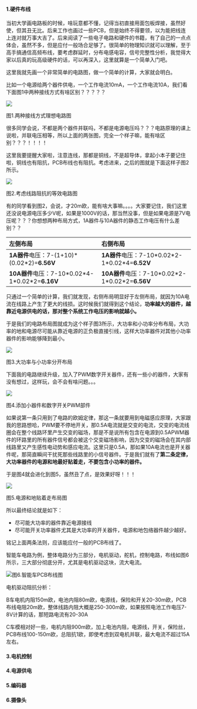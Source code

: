 #### 1.硬件布线

当初大学画电路板的时候，啥玩意都不懂，记得当初直接用面包板焊接，虽然好使，但其丑无比。后来工作也画过一些PCB，但是始终不得要领，以为能把线连上连对就万事大吉了。后来阅读了一些电子电路和硬件的书籍，有了自己的一点点体会，虽然不多，但是应付一般场合足够了。很简单的物理知识就可以理解，至于高手搞通信高频布线，要考虑群延时，分布电感电容，信号完整性分析，我觉得大家以后真的玩高级硬件的话，可以再深入，这里就算是一个简单入门吧。

这里我就先画一个非常简单的电路图，做一个简单的计算，大家就会明白。

比如一个电源给两个器件供电，一个工作电流10mA，一个工作电流10A，我们看下面图1中两种接线方式有啥区别？？？？？

![](/assets/EmbeddedSystem_S2_P1.png)

图1.两种接线方式理想电路图

很多同学会说，不都是两个器件并联吗，不都是电源电压吗？？？电路原理的课上说啦，并联电压相等，所以上面的两张图，完全一个样子嘛，能有啥区别？？？！！！！

这里我要提醒大家啦，注意连线，那都是铜线，不是超导体，拿起小本子要记住啦，铜线也有阻抗，PCB布线也有阻抗。考虑进来，之后的图就是下面这样子图2所示。

![](/assets/EmbeddedSystem_S2_P2.png)

图2.考虑线路阻抗的等效电路图

有的同学看到图2，会说，才20m欧，能有啥大事嘛。。。。大家要记住，我们这里还没说电源电压多少V呢，如果是1000V的话，那当然没事，但是如果电源是7V电压呢？？？你想想两种布局方式，1A器件与10A器件的静态工作电压有什么差别？？

| 左侧布局 | 右侧布局 |
| :--- | :--- |
| **1A器件**电压：7-\(1+10\)\*\(0.02\*2\)=**6.56V** | **1A器件**电压：7-10\*0.02\*2-1\*0.02\*4=**6.52V** |
| **10A器件**电压：7-10\*0.02\*4-1\*0.02\*2=**6.16V** | **10A器件**电压：7-10\*0.02\*2-1\*0.02\*2=**6.56V** |

只通过一个简单的计算，我们就发现，右侧布局明显好于左侧布局，就因为10A电流在线路上产生了更大的线损。这时候我们就得到这个结论，**功率越大的器件，越靠近电源供电的话，那对整个系统工作电压的影响就越小。**

于是我们的电路布局图就成为这个样子图3所示，大功率和小功率分布布局，大功率的地和电源尽可能从靠近电源的正负极直接引线，这样大功率器件对其他小功率器件的影响能够降到最小。

![](/assets/EmbeddedSystem_S2_P3.png)

图3.大功率与小功率分开布局

下面我的电路继续升级，加入了PWM数字开关器件，还有一些小的器件，大家有没有想过，这样玩，会不会有啥问题。。。

![](/assets/EmbeddedSystem_S2_P4.png)

图4.添加小器件和数字开关PWM部件

如果说第一条只用到了电路的欧姆定律，那这一条就要用到电磁感应原理，大家跟我的思路想哈，PWM要不停地开关，那0.5A电流就是交变的电流，交变的电流线圈会在整个线路环里产生交变的磁场，那是不是说所有包含在电源到0.5APWM器件的环路里的所有器件信号都会被这个交变磁场影响，因为交变的磁场会在其内部线路里又产生感性电动势和感应电流。这里只是0.5A，那如果10A电流也是开关器件呢，那简直瞬间干扰死那些线路里的小信号器件。于是我们就有了**第二条定律，大功率器件的电源和地最好贴着走，不要包含小功率的器件。**

于是图4就会进化到图5，虽然丑了点，是效果好呀！！！

![](/assets/EmbeddedSystem_S2_P5.png)

图5.电源和地贴着走布局图

所以最终结论就是如下：

* 尽可能大功率的器件靠近电源接线
* 尽可能开关功率器件尤其是大功率的开关器件，电源和地包络器件越少越好。

铭记上面两条法则，应该能应付一般的PCB布线了。

智能车电路为例，整体电路分为三部分，电机驱动，舵机，控制电路，布线如图6所示，三大部分彻底分开，尤其是电机驱动这块，流大电流。

![](/assets/EmbeddedSystem_S2_P0.png)图6.智能车PCB布线图

电机驱动阻抗分析：

B车电机内阻150m欧，电池内阻80m欧，电源线，保险和开关20-30m欧，PCB布线电阻20m欧，整体线路内阻大概是250-300m欧，如果按照电池工作电压7-8V计算的话，那短路电流有20-30A

C车模相对好一些，电机内阻900m欧，加上电池内阻，电源线，开关，保险丝，PCB布线100-150m欧，总阻抗1欧，即使考虑到双电机并联，最大电流不超过15A左右。

#### 3.电机控制

#### 4.电源供电

#### 5.编码器

#### 6.摄像头



